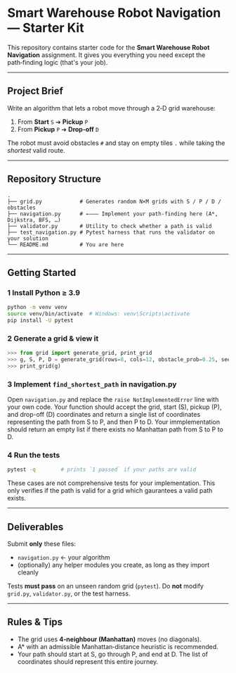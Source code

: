 # Smart Warehouse Robot Navigation — Starter Kit

This repository contains starter code for the **Smart Warehouse Robot Navigation** assignment.  It gives you everything you need except the path‑finding logic (that's your job).

---

## Project Brief

Write an algorithm that lets a robot move through a 2‑D grid warehouse:

1. From **Start** `S` ➔ **Pickup** `P`
2. From **Pickup** `P` ➔ **Drop‑off** `D`

The robot must avoid obstacles `#` and stay on empty tiles `.` while taking the *shortest* valid route.

---

## Repository Structure

```
.
├── grid.py            # Generates random N×M grids with S / P / D / obstacles
├── navigation.py      # ←––– Implement your path‑finding here (A*, Dijkstra, BFS, …)
├── validator.py       # Utility to check whether a path is valid
├── test_navigation.py # Pytest harness that runs the validator on your solution
└── README.md          # You are here
```

---

## Getting Started

### 1  Install Python ≥ 3.9

```bash
python -m venv venv
source venv/bin/activate  # Windows: venv\Scripts\activate
pip install -U pytest
```

### 2  Generate a grid & view it

```python
>>> from grid import generate_grid, print_grid
>>> g, S, P, D = generate_grid(rows=8, cols=12, obstacle_prob=0.25, seed=42)
>>> print_grid(g)
```

### 3  Implement `find_shortest_path` in **navigation.py**

Open `navigation.py` and replace the `raise NotImplementedError` line with your own code.
Your function should accept the grid, start (S), pickup (P), and drop-off (D) coordinates and return a single list of coordinates representing the path from S to P, and then P to D.
Your immplementation should return an empty list if there exists no Manhattan path from S to P to D. 

### 4  Run the tests

```bash
pytest -q        # prints `1 passed` if your paths are valid
```
These cases are not comprehensive tests for your implementation. 
This only verifies if the path is valid for a grid which gaurantees a valid path exists.

---

## Deliverables

Submit **only** these files:

* `navigation.py`  ← your algorithm
* (optionally) any helper modules you create, as long as they import cleanly

Tests **must pass** on an unseen random grid (`pytest`).  Do **not** modify `grid.py`, `validator.py`, or the test harness.

---

## Rules & Tips

* The grid uses **4‑neighbour (Manhattan)** moves (no diagonals).
* A* with an admissible Manhattan‑distance heuristic is recommended.
* Your path should start at S, go through P, and end at D. The list of coordinates should represent this entire journey.
